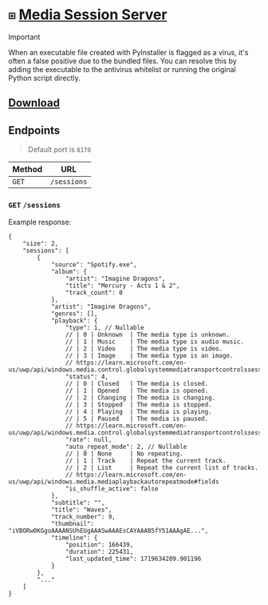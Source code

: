 # `⊞` [Media Session Server](https://learn.microsoft.com/en-us/uwp/api/windows.media.control)

> [!IMPORTANT]  
> When an executable file created with PyInstaller is flagged as a virus, it's often a false positive due to the bundled files. You can resolve this by adding the executable to the antivirus whitelist or running the original Python script directly.

## [Download](https://nightly.link/FlyTri/media-session-server/workflows/build/main/Executable.zip)

## Endpoints

> Default port is `8170` 

| Method | URL         |
|--------|-------------|
| `GET`  | `/sessions` |

### `GET` `/sessions`

Example response:

```json5
{
    "size": 2,
    "sessions": [
        {
            "source": "Spotify.exe",
            "album": {
                "artist": "Imagine Dragons",
                "title": "Mercury - Acts 1 & 2",
                "track_count": 0
            },
            "artist": "Imagine Dragons",
            "genres": [],
            "playback": {
                "type": 1, // Nullable
                // | 0 | Unknown  | The media type is unknown.
                // | 1 | Music    | The media type is audio music. 
                // | 2 | Video    | The media type is video.
                // | 3 | Image    | The media type is an image.
                // https://learn.microsoft.com/en-us/uwp/api/windows.media.control.globalsystemmediatransportcontrolssessionplaybackstatus#fields
                "status": 4, 
                // | 0 | Closed   | The media is closed.
                // | 1 | Opened   | The media is opened.
                // | 2 | Changing | The media is changing.
                // | 3 | Stopped  | The media is stopped.
                // | 4 | Playing  | The media is playing.
                // | 5 | Paused   | The media is paused.
                // https://learn.microsoft.com/en-us/uwp/api/windows.media.control.globalsystemmediatransportcontrolssessionplaybackstatus#fields
                "rate": null,
                "auto_repeat_mode": 2, // Nullable
                // | 0 | None     | No repeating.
                // | 1 | Track    | Repeat the current track.
                // | 2 | List     | Repeat the current list of tracks.
                // https://learn.microsoft.com/en-us/uwp/api/windows.media.mediaplaybackautorepeatmode#fields
                "is_shuffle_active": false
            },
            "subtitle": "",
            "title": "Waves",
            "track_number": 9,
            "thumbnail": "iVBORw0KGgoAAAANSUhEUgAAASwAAAEsCAYAAAB5fY51AAAgAE...",
            "timeline": {
                "position": 166439,
                "duration": 225431,
                "last_updated_time": 1719634209.901196
            }
        },
        "..."
    ]
}
```
